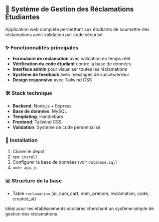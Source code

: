 ## 📌 Système de Gestion des Réclamations Étudiantes

Application web complète permettant aux étudiants de soumettre des réclamations avec validation par code sécurisé.

### ✨ Fonctionnalités principales
- **Formulaire de réclamation** avec validation en temps réel
- **Vérification du code étudiant** contre la base de données
- **Interface admin** pour visualiser toutes les réclamations
- **Système de feedback** avec messages de succès/erreur
- **Design responsive** avec Tailwind CSS

### 🛠 Stack technique
- **Backend**: Node.js + Express
- **Base de données**: MySQL
- **Templating**: Handlebars
- **Frontend**: Tailwind CSS
- **Validation**: Système de code personnalisé

### 🚀 Installation
1. Cloner le dépôt
2. `npm install`
3. Configurer la base de données (voir `database.sql`)
4. `node app.js`

### 📊 Structure de la base
- Table `reclamation` (id, num_cart, nom, prenom, reclamation, code, created_at)

Idéal pour les établissements scolaires cherchant un système simple de gestion des réclamations.
